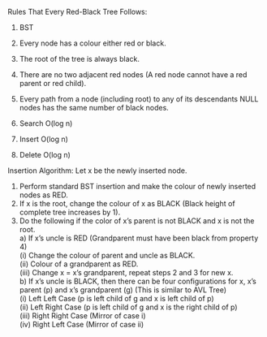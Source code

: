 Rules That Every Red-Black Tree Follows: 
1. BST
2. Every node has a colour either red or black.
3. The root of the tree is always black.
4. There are no two adjacent red nodes (A red node cannot have a red parent or red child).
5. Every path from a node (including root) to any of its descendants NULL nodes has the same number of black nodes.

1.	Search	O(log n)
2.	Insert	O(log n)
3.	Delete	O(log n)


Insertion Algorithm:
Let x be the newly inserted node.

1. Perform standard BST insertion and make the colour of newly inserted nodes as RED.
2. If x is the root, change the colour of x as BLACK (Black height of complete tree increases by 1).
3. Do the following if the color of x’s parent is not BLACK and x is not the root.   
  a) If x’s uncle is RED (Grandparent must have been black from property 4)  
     (i) Change the colour of parent and uncle as BLACK.  
     (ii) Colour of a grandparent as RED.  
     (iii) Change x = x’s grandparent, repeat steps 2 and 3 for new x.  
  b) If x’s uncle is BLACK, then there can be four configurations for x, x’s parent (p) and x’s grandparent (g) (This is similar to AVL Tree)  
     (i) Left Left Case (p is left child of g and x is left child of p)  
     (ii) Left Right Case (p is left child of g and x is the right child of p)  
     (iii) Right Right Case (Mirror of case i)  
     (iv) Right Left Case (Mirror of case ii)  

